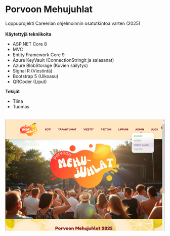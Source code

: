 ﻿# Porvoon Mehujuhlat

Loppuprojekti Careerian ohjelmoinnin osatutkintoa varten (2025) <br><br>
<strong>Käytettyjä tekniikoita</strong>
<ul>
	<li>ASP.NET Core 8</L>
	<li>MVC</li>
	<li>Entity Framework Core 9</li>
	<li>Azure KeyVault (ConnectionStringit ja salasanat)</li>
	<li>Azure BlobStorage (Kuvien säilytys)</li>
	<li>Signal R (Viestintä) </li>
	<li>Bootstrap 5 (Ulkoasu) </li>
	<li>QRCoder (Liput)</li>
</ul>

<strong>Tekijät</strong> <br>
- Tiina<br>
- Tuomas<br>
</br>

<img src="screenshot.png">

